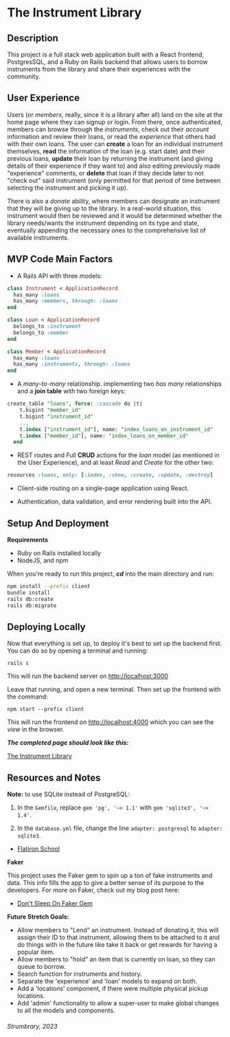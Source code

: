 # The Instrument Library


## Description


This project is a full stack web application built with a React frontend, PostgresSQL, and a Ruby on Rails
backend that allows users to borrow instruments from the library and share their experiences with the community.


## User Experience


Users (or *members*, really, since it is a library after all) land on the site at the home page where they can signup or login. From there, once authenticated, members can browse through the _instruments_, check out their _account_ information and review their loans, or read the _experience_ that others had with their own loans. The user can **create** a loan for an individual instrument themselves, **read** the information of the loan (e.g. start date) and their previous loans, **update** their loan by returning the instrument (and giving details of their experience if they want to) and also editing previously made "experience" comments, or **delete** that loan if they decide later to not "check out" said instrument (only permitted for that period of time between selecting the instrument and picking it up).

There is also a _donate_ ability, where members can designate an instrument that they will be giving up to the library. In a real-world situation, this instrument would then be reviewed and it would be determined whether the library needs/wants the instrument depending on its type and state, eventually appending the necessary ones to the comprehensive list of available instruments.


## MVP Code Main Factors

- A Rails API with three models:

```ruby
class Instrument < ApplicationRecord
  has_many :loans
  has_many :members, through: :loans
end
```

```ruby
class Loan < ApplicationRecord
  belongs_to :instrument
  belongs_to :member
end
```

```ruby
class Member < ApplicationRecord
  has_many :loans
  has_many :instruments, through: :loans
end
```

- A _many-to-many_ relationship. implementing two _has many_ relationships and a **join table** with two foreign keys:

```sql
create_table "loans", force: :cascade do |t|
    t.bigint "member_id"
    t.bigint "instrument_id"
    ...
    t.index ["instrument_id"], name: "index_loans_on_instrument_id"
    t.index ["member_id"], name: "index_loans_on_member_id"
  end
```


- REST routes and Full **CRUD** actions for the _loan_ model (as mentioned in the User Experience), and at least *Read* and *Create* for the other two:

```ruby
resources :loans, only: [:index, :show, :create, :update, :destroy]
```

- Client-side routing on a single-page application using React.

- Authentication, data validation, and error rendering built into the API.


## Setup And Deployment

**Requirements**

- Ruby on Rails installed locally
- NodeJS, and npm

When you're ready to run this project, **_cd_** into the main directory and run:

```sh
npm install --prefix client
bundle install
rails db:create
rails db:migrate
```


## Deploying Locally


Now that everything is set up, to deploy it's best to set up the backend first. You can do so by opening a terminal and running:

```console
rails s
```

This will run the backend server on [http://localhost:3000](http://localhost:3000)


Leave that running, and open a new terminal. Then set up the frontend with the command:

```console
npm start --prefix client
```

This will run the frontend on [http://localhost:4000](http://localhost:4000) which you can see the _view_ in the browser.


***The completed page should look like this:***

[The Instrument Library](https://phase-4-rails-project.onrender.com)


## Resources and Notes

**Note:** to use SQLite instead of PostgreSQL:

1. In the `Gemfile`, replace `gem 'pg', '~> 1.1'` with `gem 'sqlite3', '~> 1.4'`.

2. In the `database.yml` file, change the line `adapter: postgresql` to `adapter: sqlite3`.

- [Flatiron School](https://flatironschool.com/)


**Faker**

This project uses the Faker gem to spin up a ton of fake instruments and data. This info fills the app to give a better sense of its purpose to the developers. For more on Faker, check out my blog post here: 

- [Don't Sleep On Faker Gem](https://medium.com/@j.daniel.saltzman/dont-sleep-on-faker-gem-2cb7e425f79d)



**Future Stretch Goals:**

- Allow members to "Lend" an instrument. Instead of donating it, this will assign their ID to that instrument, allowing them to be attached to it and do things with in the future like take it back or get rewards for having a popular item.
- Allow members to "hold" an item that is currently on loan, so they can queue to borrow. 
- Search function for instruments and history.
- Separate the 'experience' and 'loan' models to expand on both.
- Add a 'locations' component, if there were multiple physical pickup locations.
- Add 'admin' functionality to allow a super-user to make global changes to all the models and components. 


###### Strumbrary, 2023